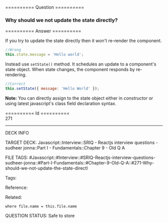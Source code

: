 ========== Question ==========  

### Why should we not update the state directly?  

========== Answer ==========  

If you try to update the state directly then it won't re-render the component.

```javascript
//Wrong
this.state.message = 'Hello world';
```

Instead use `setState()` method. It schedules an update to a component's state object. When state changes, the component responds by re-rendering.

```javascript
//Correct
this.setState({ message: 'Hello World' });
```

**Note:** You can directly assign to the state object either in _constructor_ or using latest javascript's class field declaration syntax.

========== Id ==========  
271

---

DECK INFO

TARGET DECK: Javascript::Interview::SRIQ - Reactjs interview questions - sudheer jonna::Part I - Fundamentals::Chapter 9 - Old Q A

FILE TAGS: #Javascript::#Interview::#SRIQ-Reactjs-interview-questions-sudheer-jonna::#Part-I-Fundamentals::#Chapter-9-Old-Q-A::#271-Why-should-we-not-update-the-state-directl

Tags:

Reference:

Related:

```dataview
where file.name = this.file.name
```
QUESTION STATUS: Safe to store
